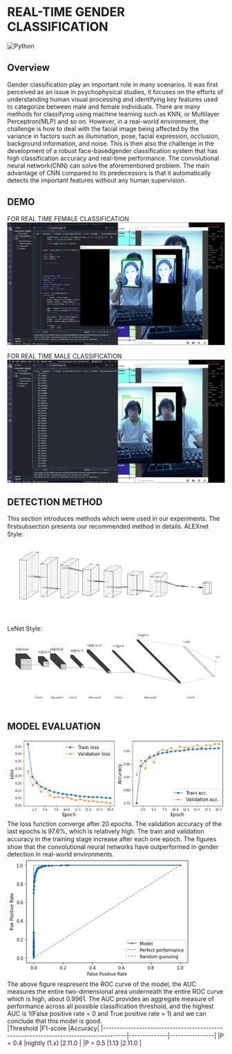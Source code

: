 
# REAL-TIME GENDER CLASSIFICATION

![Python](https://img.shields.io/badge/Python-3.8-blueviolet) 


## Overview
Gender classification play an important role in many scenarios. It was first perceived as an issue
in psychophysical studies, it focuses on the efforts of understanding human visual processing and 
identifying key features used to categorize between male and female individuals. There are many methods
for classifying using machine learning such as KNN, or Multilayer Perceptron(MLP) and so on. 
However, in a real-world environment, the challenge is how to deal with the facial image being affected by the variance in factors such as illumination, pose, facial expression, occlusion, background information, and noise.
This is then also the challenge in the development of a robust face-basedgender classification system that has high classification accuracy and real-time performance.
The convolutional neural network(CNN) can solve the aforementioned problem. The main advantage of CNN compared to its predecessors is that it automatically detects the important features without any human supervision.
## DEMO
FOR REAL TIME FEMALE CLASSIFICATION
![Recommendation App](https://github.com/HungVoCs47/Gender-Classification/blob/main/image/Screenshot%20(1427).png)


FOR REAL TIME MALE CLASSIFICATION
![Recommendation App](https://github.com/HungVoCs47/Gender-Classification/blob/main/image/Screenshot%20(1431).png)


## DETECTION METHOD
This section introduces methods which were used in our experiments. The ﬁrstsubsection presents our recommended method in details.
ALEXnet Style:
![Recommendation App](https://github.com/HungVoCs47/Gender-Classification/blob/main/image/Screenshot%202022-10-15%20204312.png)
LeNet Style:
![Recommendation App](https://github.com/HungVoCs47/Gender-Classification/blob/main/image/Screenshot%202022-10-15%20205107.png)
## MODEL EVALUATION
![Recommendation App](https://github.com/HungVoCs47/Gender-Classification/blob/main/image/t%E1%BA%A3i%20xu%E1%BB%91ng%20(2).png)\
The loss function converge after 20 epochs. The validation accuracy of the last epochs is 97.6%, which is relatively high. The train and validation accuracy in the training stage increase after each one epoch. The ﬁgures show that the convolutional neural networks have outperformed in gender detection in real-world environments.\
![Recommendation App](https://github.com/HungVoCs47/Gender-Classification/blob/main/image/t%E1%BA%A3i%20xu%E1%BB%91ng%20(3).png)\
The above figure respresent the ROC curve of the model, the AUC measures the entire two-dimensional area underneath the entire ROC curve which is high, about 0.9961. The AUC provides an aggregate measure of performance across all possible classification threshold, and the highest AUC is 1(False positive rate = 0 and True positive rate = 1) and we can conclude that this model is good.\
|Threshold                                                            |F1-score    |Accuracy|
|--------------------------------------------------------------------------------------|--------------|----------------|
|P = 0.4 |nightly (1.x) |2.11.0          |
|P = 0.5       |1.13          |2.11.0          |


